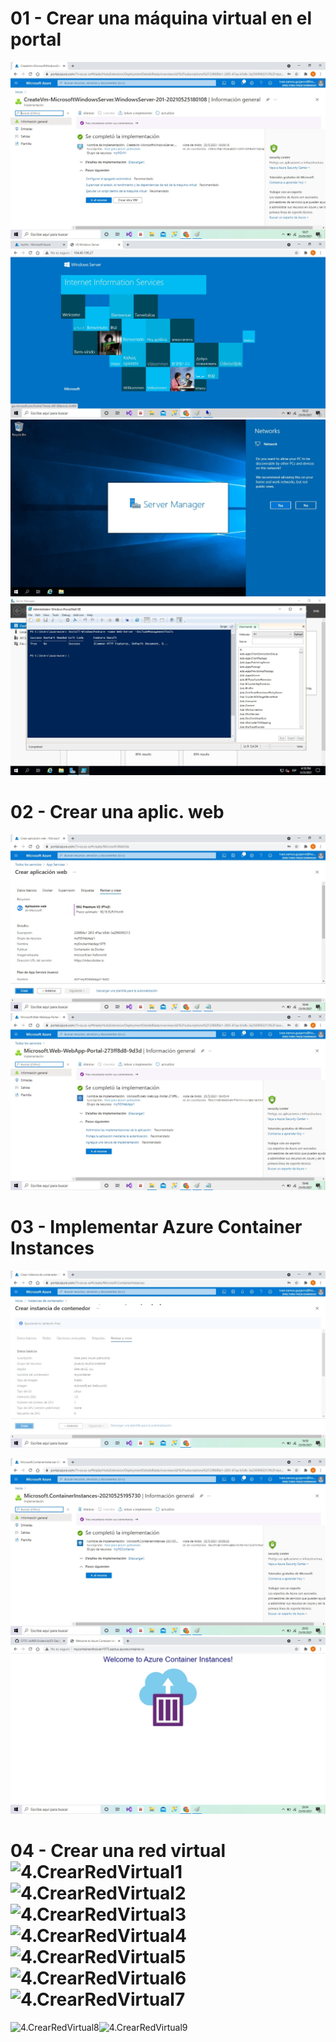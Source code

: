# 01 - Crear una máquina virtual en el portal



![01-Createavirtualmachine-1](Evidencias/01-Createavirtualmachine-1.jpg)
![01-Createavirtualmachine-5](Evidencias/01-Createavirtualmachine-5.jpg)
![01-Createavirtualmachine-3](Evidencias/01-Createavirtualmachine-3.jpg)
![01-Createavirtualmachine-2](Evidencias/01-Createavirtualmachine-4.jpg)

# 02 - Crear una aplic. web

![02.CrearAplicacionweb1](Evidencias/02.CrearAplicacionweb1.jpg)![02.CrearAplicacionweb2](Evidencias/02.CrearAplicacionweb2.jpg)

# 03 - Implementar Azure Container Instances

![3.ImplementarAzureContainerInstances-1](Evidencias/3.ImplementarAzureContainerInstances-1.jpg)

![3.ImplementarAzureContainerInstances-2](Evidencias/3.ImplementarAzureContainerInstances-2.jpg)![3.ImplementarAzureContainerInstances-3](Evidencias/3.ImplementarAzureContainerInstances-3.jpg)

# 04 - Crear una red virtual![4.CrearRedVirtual1](C:\local1\CFTIC-Az900-Evidencias\Evidencias\4.CrearRedVirtual1.jpg)![4.CrearRedVirtual2](C:\local1\CFTIC-Az900-Evidencias\Evidencias\4.CrearRedVirtual2.jpg)![4.CrearRedVirtual3](C:\local1\CFTIC-Az900-Evidencias\Evidencias\4.CrearRedVirtual3.jpg)![4.CrearRedVirtual4](C:\local1\CFTIC-Az900-Evidencias\Evidencias\4.CrearRedVirtual4.jpg)![4.CrearRedVirtual5](C:\local1\CFTIC-Az900-Evidencias\Evidencias\4.CrearRedVirtual5.jpg)![4.CrearRedVirtual6](C:\local1\CFTIC-Az900-Evidencias\Evidencias\4.CrearRedVirtual6.jpg)![4.CrearRedVirtual7](C:\local1\CFTIC-Az900-Evidencias\Evidencias\4.CrearRedVirtual7.jpg)

![4.CrearRedVirtual8](C:\local1\CFTIC-Az900-Evidencias\Evidencias\4.CrearRedVirtual8.jpg)![4.CrearRedVirtual9](C:\local1\CFTIC-Az900-Evidencias\Evidencias\4.CrearRedVirtual9.jpg)